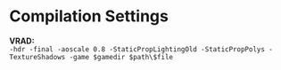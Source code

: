 # Compilation Settings
**VRAD:**<br>
`-hdr -final -aoscale 0.8 -StaticPropLightingOld -StaticPropPolys -TextureShadows -game $gamedir $path\$file`
